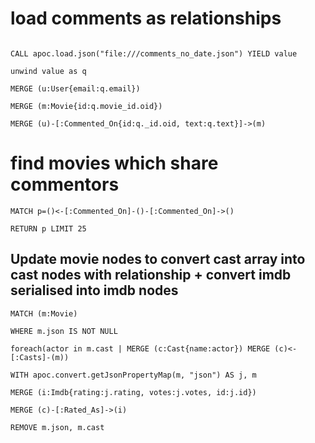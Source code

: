 # load comments as relationships
```cypher

CALL apoc.load.json("file:///comments_no_date.json") YIELD value

unwind value as q

MERGE (u:User{email:q.email})

MERGE (m:Movie{id:q.movie_id.oid})

MERGE (u)-[:Commented_On{id:q._id.oid, text:q.text}]->(m)
```
# find movies which share commentors
```cypher
MATCH p=()<-[:Commented_On]-()-[:Commented_On]->()

RETURN p LIMIT 25
```
## Update movie nodes to convert cast array into cast nodes with relationship + convert imdb serialised into imdb nodes
```cypher
MATCH (m:Movie)

WHERE m.json IS NOT NULL

foreach(actor in m.cast | MERGE (c:Cast{name:actor}) MERGE (c)<-[:Casts]-(m))

WITH apoc.convert.getJsonPropertyMap(m, "json") AS j, m

MERGE (i:Imdb{rating:j.rating, votes:j.votes, id:j.id})

MERGE (c)-[:Rated_As]->(i)

REMOVE m.json, m.cast
```
